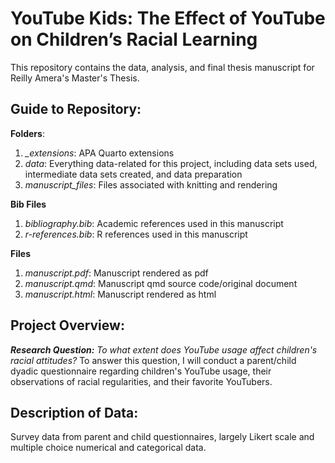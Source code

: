 # YouTube Kids: The Effect of YouTube on Children’s Racial Learning
This repository contains the data, analysis, and final thesis manuscript for Reilly Amera's Master's Thesis. 

## Guide to Repository:
**Folders**: 
1. *_extensions*: APA Quarto extensions
2. *data*: Everything data-related for this project, including data sets used, intermediate data sets created, and data preparation 
3. *manuscript_files*: Files associated with knitting and rendering 

**Bib Files**
1. *bibliography.bib*: Academic references used in this manuscript
2. *r-references.bib*: R references used in this manuscript

**Files**
1. *manuscript.pdf*: Manuscript rendered as pdf
2. *manuscript.qmd*: Manuscript qmd source code/original document
3. *manuscript.html*: Manuscript rendered as html 

## Project Overview: 
***Research Question:*** *To what extent does YouTube usage affect children's racial attitudes?* To answer this question, I will conduct a parent/child dyadic questionnaire regarding children's YouTube usage, their observations of racial regularities, and their favorite YouTubers. 

## Description of Data:
Survey data from parent and child questionnaires, largely Likert scale and multiple choice numerical and categorical data. 

